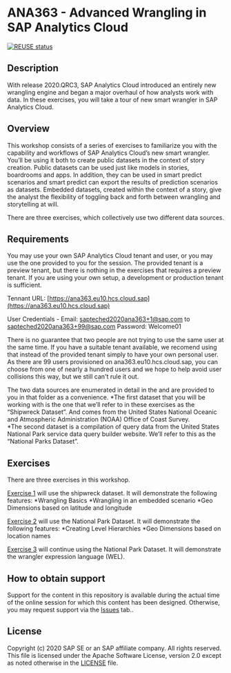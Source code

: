 # ANA363 - Advanced Wrangling in SAP Analytics Cloud

[![REUSE status](https://api.reuse.software/badge/github.com/SAP-samples/teched2020-ANA363)](https://api.reuse.software/info/github.com/SAP-samples/teched2020-ANA363)

## Description

With release 2020.QRC3, SAP Analytics Cloud introduced an entirely new wrangling engine and began a major overhaul of how analysts work with data.  In these exercises, you will take a tour of new smart wrangler in SAP Analytics Cloud.  

## Overview

This workshop consists of a series of exercises to familiarize you with the capability and workflows of SAP Analytics Cloud’s new smart wrangler.  You’ll be using it both to create public datasets in the context of story creation.  Public datasets can be used just like models in stories, boardrooms and apps.   In addition, they can be used in smart predict scenarios and smart predict can export the results of prediction scenarios as datasets.  Embedded datasets, created within the context of a story, give the analyst the flexibility of toggling back and forth between wrangling and storytelling at will.

There are three exercises, which collectively use two different data sources.


## Requirements

You may use your own SAP Analytics Cloud tenant and user, or you may use the one provided to you for the session.  The provided tenant is a preview tenant, but there is nothing in the exercises that requires a preview tenant.  If you are using your own setup, a development or production tenant is sufficient.  

Tennant URL: [https://ana363.eu10.hcs.cloud.sap](https://ana363.eu10.hcs.cloud.sap)

User Credentials -
Email: sapteched2020ana363+1@sap.com to sapteched2020ana363+99@sap.com
Password: Welcome01

There is no guarantee that two people are not trying to use the same user at the same time.  If you have a suitable tenant available, we recomend using that instead of the provided tenant simply to have your own personal user.  As there are 99 users provisioned on ana363.eu10.hcs.cloud.sap, you can choose from one of nearly a hundred users and we hope to help avoid user collisions this way, but we still can't rule it out.

The two data sources are enumerated in detail in the  and are provided to you in that folder as a convenience.
*The first dataset that you will be working with is the one that we’ll refer to in these exercises as the “Shipwreck Dataset”.  And comes from the United States National Oceanic and Atmospheric Administration (NOAA) Office of Coast Survey.  
*The second dataset is a compilation of query data from the United States National Park service data query builder website.  We’ll refer to this as the “National Parks Dataset”.




## Exercises


There are three exercises in this workshop.

[Exercise 1](https://github.com/SAP-samples/teched2020-ANA363/tree/main/exercises/ex1) will use the shipwreck dataset.  It will demonstrate the following features:
*Wrangling Basics
*Wrangling in an embedded scenario
*Geo Dimensions based on latitude and longitude

[Exercise 2](https://github.com/SAP-samples/teched2020-ANA363/tree/main/exercises/ex2) will use the National Park Dataset.  It will demonstrate the following features:
*Creating Level Hierarchies
*Geo Dimensions based on location names

[Exercise 3](https://github.com/SAP-samples/teched2020-ANA363/tree/main/exercises/ex3) will continue using the National Park Dataset.  It will demonstrate the wrangler expression language (WEL).  



## How to obtain support

Support for the content in this repository is available during the actual time of the online session for which this content has been designed. Otherwise, you may request support via the [Issues](../../issues) tab..

## License

Copyright (c) 2020 SAP SE or an SAP affiliate company. All rights reserved. This file is licensed under the Apache Software License, version 2.0 except as noted otherwise in the [LICENSE](LICENSE) file.
